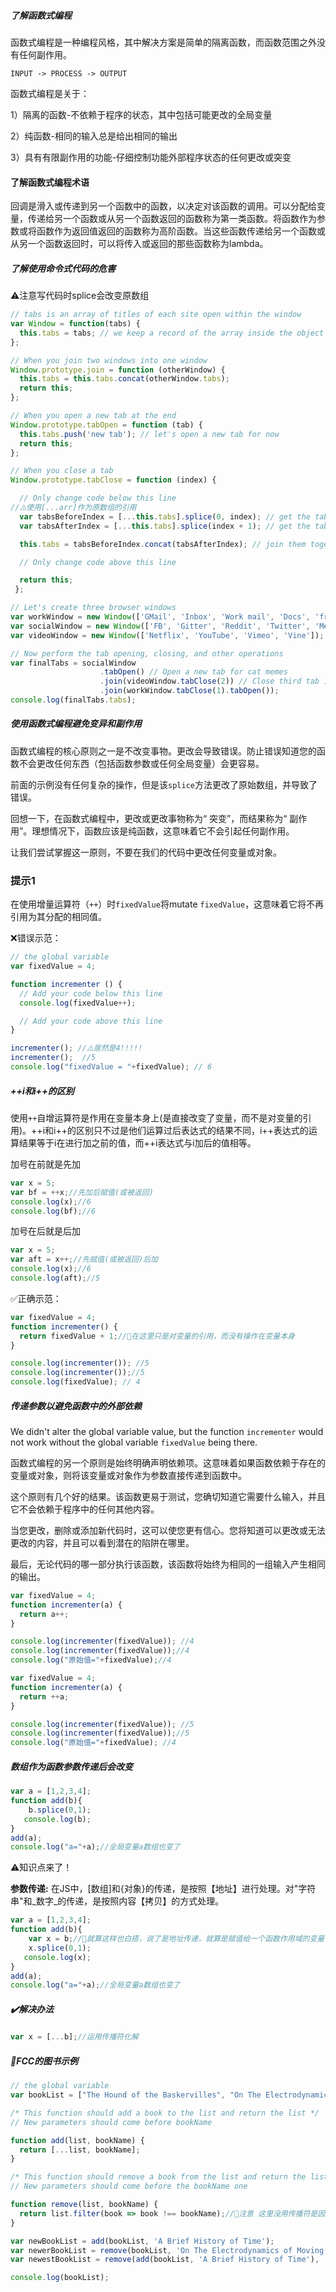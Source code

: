 ##### 了解函数式编程

函数式编程是一种编程风格，其中解决方案是简单的隔离函数，而函数范围之外没有任何副作用。

```
INPUT -> PROCESS -> OUTPUT
```

函数式编程是关于：

1）隔离的函数-不依赖于程序的状态，其中包括可能更改的全局变量

2）纯函数-相同的输入总是给出相同的输出

3）具有有限副作用的功能-仔细控制功能外部程序状态的任何更改或突变

#### 了解函数式编程术语

回调是滑入或传递到另一个函数中的函数，以决定对该函数的调用。可以分配给变量，传递给另一个函数或从另一个函数返回的函数称为第一类函数。将函数作为参数或将函数作为返回值返回的函数称为高阶函数。当这些函数传递给另一个函数或从另一个函数返回时，可以将传入或返回的那些函数称为lambda。

##### 了解使用命令式代码的危害


⚠️注意写代码时splice会改变原数组

```js
// tabs is an array of titles of each site open within the window
var Window = function(tabs) {
  this.tabs = tabs; // we keep a record of the array inside the object
};

// When you join two windows into one window
Window.prototype.join = function (otherWindow) {
  this.tabs = this.tabs.concat(otherWindow.tabs);
  return this;
};

// When you open a new tab at the end
Window.prototype.tabOpen = function (tab) {
  this.tabs.push('new tab'); // let's open a new tab for now
  return this;
};

// When you close a tab
Window.prototype.tabClose = function (index) {

  // Only change code below this line
//⚠️使用[...arr]作为原数组的引用
  var tabsBeforeIndex = [...this.tabs].splice(0, index); // get the tabs before the tab
  var tabsAfterIndex = [...this.tabs].splice(index + 1); // get the tabs after the tab

  this.tabs = tabsBeforeIndex.concat(tabsAfterIndex); // join them together

  // Only change code above this line

  return this;
 };

// Let's create three browser windows
var workWindow = new Window(['GMail', 'Inbox', 'Work mail', 'Docs', 'freeCodeCamp']); // Your mailbox, drive, and other work sites
var socialWindow = new Window(['FB', 'Gitter', 'Reddit', 'Twitter', 'Medium']); // Social sites
var videoWindow = new Window(['Netflix', 'YouTube', 'Vimeo', 'Vine']); //  Entertainment sites

// Now perform the tab opening, closing, and other operations
var finalTabs = socialWindow
                    .tabOpen() // Open a new tab for cat memes
                    .join(videoWindow.tabClose(2)) // Close third tab in video window, and join
                    .join(workWindow.tabClose(1).tabOpen());
console.log(finalTabs.tabs);

```



##### 使用函数式编程避免变异和副作用

函数式编程的核心原则之一是不改变事物。更改会导致错误。防止错误知道您的函数不会更改任何东西（包括函数参数或任何全局变量）会更容易。

前面的示例没有任何复杂的操作，但是该`splice`方法更改了原始数组，并导致了错误。

回想一下，在函数式编程中，更改或更改事物称为“ 突变”，而结果称为“ 副作用”。理想情况下，函数应该是纯函数，这意味着它不会引起任何副作用。

让我们尝试掌握这一原则，不要在我们的代码中更改任何变量或对象。

### 提示1

在使用增量运算符（`++`）时`fixedValue`将mutate `fixedValue`，这意味着它将不再引用为其分配的相同值。

❌错误示范：

```js
// the global variable
var fixedValue = 4;

function incrementer () {
  // Add your code below this line
  console.log(fixedValue++);

  // Add your code above this line
}

incrementer(); //⚠️居然是4!!!!!
incrementer();	//5
console.log("fixedValue = "+fixedValue); // 6


```

##### ++i和i++的区别

使用`++`自增运算符是作用在变量本身上(是直接改变了变量，而不是对变量的引用)。++i和i++的区别只不过是他们运算过后表达式的结果不同，i++表达式的运算结果等于i在进行加之前的值，而++i表达式与i加后的值相等。

加号在前就是先加

```js
var x = 5;
var bf = ++x;//先加后赋值(或被返回)
console.log(x);//6
console.log(bf);//6
```

加号在后就是后加

```js
var x = 5;
var aft = x++;//先赋值(或被返回)后加
console.log(x);//6
console.log(aft);//5
```

✅正确示范：

```js
var fixedValue = 4;
function incrementer() {
  return fixedValue + 1;//🙋在这里只是对变量的引用，而没有操作在变量本身
}

console.log(incrementer()); //5
console.log(incrementer());//5
console.log(fixedValue); // 4
```

##### 传递参数以避免函数中的外部依赖

We didn't alter the global variable value, but the function `incrementer` would not work without the global variable `fixedValue` being there.

函数式编程的另一个原则是始终明确声明依赖项。这意味着如果函数依赖于存在的变量或对象，则将该变量或对象作为参数直接传递到函数中。

这个原则有几个好的结果。该函数更易于测试，您确切知道它需要什么输入，并且它不会依赖于程序中的任何其他内容。

当您更改，删除或添加新代码时，这可以使您更有信心。您将知道可以更改或无法更改的内容，并且可以看到潜在的陷阱在哪里。

最后，无论代码的哪一部分执行该函数，该函数将始终为相同的一组输入产生相同的输出。

```js
var fixedValue = 4;
function incrementer(a) {
  return a++;
}

console.log(incrementer(fixedValue)); //4
console.log(incrementer(fixedValue));//4
console.log("原始值="+fixedValue);//4
```



```js
var fixedValue = 4;
function incrementer(a) {
  return ++a;
}

console.log(incrementer(fixedValue)); //5
console.log(incrementer(fixedValue));//5
console.log("原始值="+fixedValue); //4
```

##### 数组作为函数参数传递后会改变

```js
var a = [1,2,3,4];
function add(b){
	b.splice(0,1);
   console.log(b);
}
add(a);
console.log("a="+a);//全局变量a数组也变了
```

⚠️知识点来了！

**参数传递:**	在JS中，[数组]和{对象}的传递，是按照【地址】进行处理。对"字符串"和_数字_的传递，是按照内容【拷贝】的方式处理。

```js
var a = [1,2,3,4];
function add(b){
    var x = b;//🚫就算这样也白搭，说了是地址传递，就算是赋值给一个函数作用域的变量也没有用，赋的还是地址。
	x.splice(0,1);
   console.log(x);
}
add(a);
console.log("a="+a);//全局变量a数组也变了
```

##### ✔️解决办法

```js
var x = [...b];//运用传播符化解
```

##### 🔽FCC的图书示例

```javascript
// the global variable
var bookList = ["The Hound of the Baskervilles", "On The Electrodynamics of Moving Bodies", "Philosophiæ Naturalis Principia Mathematica", "Disquisitiones Arithmeticae"];

/* This function should add a book to the list and return the list */
// New parameters should come before bookName

function add(list, bookName) {
  return [...list, bookName];
}

/* This function should remove a book from the list and return the list */
// New parameters should come before the bookName one

function remove(list, bookName) {
  return list.filter(book => book !== bookName);//🙋注意 这里没用传播符是因为 filter不改变数组
}

var newBookList = add(bookList, 'A Brief History of Time');
var newerBookList = remove(bookList, 'On The Electrodynamics of Moving Bodies');
var newestBookList = remove(add(bookList, 'A Brief History of Time'), 'On The Electrodynamics of Moving Bodies');

console.log(bookList);
```



